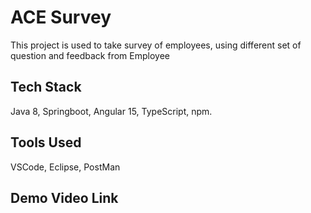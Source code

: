 # ACE Survey

This project is used to take survey of employees, using different set of question and feedback from Employee

## Tech Stack

Java 8, Springboot, Angular 15, TypeScript, npm.

## Tools Used

VSCode, Eclipse, PostMan

## Demo Video Link

